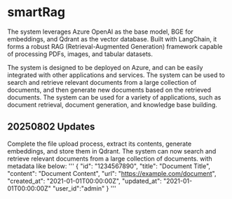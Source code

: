 # smartRag
The system leverages Azure OpenAI as the base model, BGE for embeddings, and Qdrant as the vector database. Built with LangChain, it forms a robust RAG (Retrieval-Augmented Generation) framework capable of processing PDFs, images, and tabular datasets.

The system is designed to be deployed on Azure, and can be easily integrated with other applications and services. The system can be used to search and retrieve relevant documents from a large collection of documents, and then generate new documents based on the retrieved documents. The system can be used for a variety of applications, such as document retrieval, document generation, and knowledge base building.

## 20250802 Updates
Complete the file upload process, extract its contents, generate embeddings, and store them in Qdrant. The system can now search and retrieve relevant documents from a large collection of documents. with metadata like below:
'''
{
    "id": "1234567890",
    "title": "Document Title",
    "content": "Document Content",
    "url": "https://example.com/document",
    "created_at": "2021-01-01T00:00:00Z",
    "updated_at": "2021-01-01T00:00:00Z"
    "user_id":"admin"
}
'''

